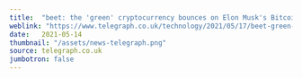 ```yaml
---
title:  "beet: the 'green' cryptocurrency bounces on Elon Musk's Bitcoin U-turn"
weblink: "https://www.telegraph.co.uk/technology/2021/05/17/beet-green-cryptocurrency-bounces-elon-musks-bitcoin-u-turn/"
date:   2021-05-14
thumbnail: "/assets/news-telegraph.png"
source: telegraph.co.uk
jumbotron: false
---
```

